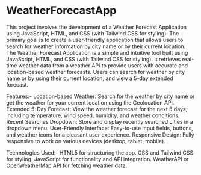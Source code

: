 # WeatherForecastApp
This project involves the development of a Weather Forecast Application using JavaScript, HTML, and CSS (with Tailwind CSS for styling). The primary goal is to create a user-friendly application that allows users to search for weather information by city name or by their current location.
The Weather Forecast Application is a simple and intuitive tool built using JavaScript, HTML, and CSS (with Tailwind CSS for styling). It retrieves real-time weather data from a weather API to provide users with accurate and location-based weather forecasts. Users can search for weather by city name or by using their current location, and view a 5-day extended forecast.


Features:-
Location-based Weather: Search for the weather by city name or get the weather for your current location using the Geolocation API.
Extended 5-Day Forecast: View the weather forecast for the next 5 days, including temperature, wind speed, humidity, and weather conditions.
Recent Searches Dropdown: Store and display recently searched cities in a dropdown menu.
User-Friendly Interface: Easy-to-use input fields, buttons, and weather icons for a pleasant user experience.
Responsive Design: Fully responsive to work on various devices (desktop, tablet, mobile).

Technologies Used:-
HTML5 for structuring the app.
CSS and Tailwind CSS for styling.
JavaScript for functionality and API integration.
WeatherAPI or OpenWeatherMap API for fetching weather data.
